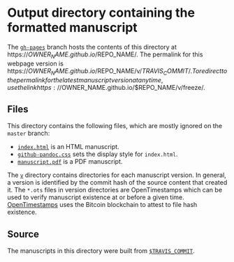 # Output directory containing the formatted manuscript

The [`gh-pages`](https://github.com/$TRAVIS_REPO_SLUG/tree/gh-pages) branch hosts the contents of this directory at https://$OWNER_NAME.github.io/$REPO_NAME/.
The permalink for this webpage version is https://$OWNER_NAME.github.io/$REPO_NAME/v/$TRAVIS_COMMIT/.
To redirect to the permalink for the latest manuscript version at anytime, use the link https://$OWNER_NAME.github.io/$REPO_NAME/v/freeze/.

## Files

This directory contains the following files, which are mostly ignored on the `master` branch:

+ [`index.html`](index.html) is an HTML manuscript.
+ [`github-pandoc.css`](github-pandoc.css) sets the display style for `index.html`.
+ [`manuscript.pdf`](manuscript.pdf) is a PDF manuscript.

The [`v`](v) directory contains directories for each manuscript version.
In general, a version is identified by the commit hash of the source content that created it.
The `*.ots` files in version directories are OpenTimestamps which can be used to verify manuscript existence at or before a given time.
[OpenTimestamps](opentimestamps.org) uses the Bitcoin blockchain to attest to file hash existence.

## Source

The manuscripts in this directory were built from
[`$TRAVIS_COMMIT`](https://github.com/$TRAVIS_REPO_SLUG/commit/$TRAVIS_COMMIT).
